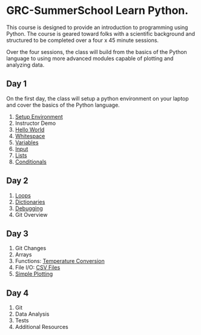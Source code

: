 # GRC-SummerSchool Learn Python.

This course is designed to provide an introduction to programming using Python. The 
course is geared toward folks with a scientific background and structured to be 
completed over a four x 45 minute sessions.

Over the four sessions, the class will build from the basics of the Python
language to using more advanced modules capable of plotting and analyzing 
data.

## Day 1

On the first day, the class will setup a python environment on your laptop
and cover the basics of the Python language.

1. [Setup Environment](Day1/Setup.md)
1. Instructor Demo
1. [Hello World](Day1/HelloWorld.md)
1. [Whitespace](Day1/Whitespace.md)
1. [Variables](Day1/Variables.md)
1. [Input](Day1/Input.md)
1. [Lists](Day1/Lists.md)
1. [Conditionals](Day1/Conditionals.md)

## Day 2

1. [Loops](Day2/Loops.md)
1. [Dictionaries](Day2/Dictionaries.md)
1. [Debugging](Day2/Debugging.md)
1. Git Overview

## Day 3

1. Git Changes
1. Arrays
1. Functions: [Temperature Conversion](Day3/TemperatureConversion.md)
1. File I/O: [CSV Files](Day3/CSVFiles.md)
1. [Simple Plotting](Day3/SimplePlotting.md)

## Day 4

1. Git
1. Data Analysis
1. Tests
1. Additional Resources

